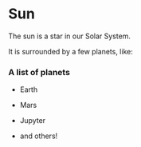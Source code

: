 # Sun

The sun is a star in our Solar System.

It is surrounded by a few planets, like:

### A list of planets

- Earth

- Mars

- Jupyter

- and others!
